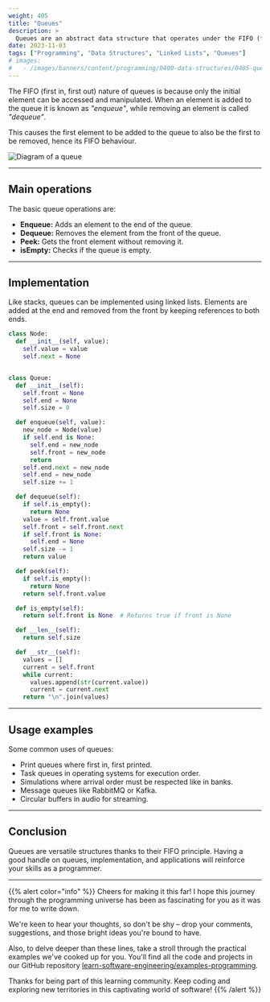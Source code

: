 ```yaml
---
weight: 405
title: "Queues"
description: >
  Queues are an abstract data structure that operates under the FIFO (first in, first out) principle, where the first element to enter is also the first to leave. Queues are used to order elements so that the first to arrive is processed first. Understanding their operation is essential for any programmer.
date: 2023-11-03
tags: ["Programming", "Data Structures", "Linked Lists", "Queues"]
# images:
#   - /images/banners/content/programming/0400-data-structures/0405-queuespng
---
```


The FIFO (first in, first out) nature of queues is because only the initial element can be accessed and manipulated. When an element is added to the queue it is known as *"enqueue"*, while removing an element is called *"dequeue"*.

This causes the first element to be added to the queue to also be the first to be removed, hence its FIFO behaviour.

![Diagram of a queue](/images/content/programming/data-structures/diagram-queue.jpg)

---

## Main operations

The basic queue operations are:

- **Enqueue:** Adds an element to the end of the queue.
- **Dequeue:** Removes the element from the front of the queue.
- **Peek:** Gets the front element without removing it.
- **isEmpty:** Checks if the queue is empty.

---

## Implementation

Like stacks, queues can be implemented using linked lists.
Elements are added at the end and removed from the front by keeping references to both ends.

```python
class Node:
  def __init__(self, value):
    self.value = value
    self.next = None


class Queue:
  def __init__(self):
    self.front = None
    self.end = None
    self.size = 0

  def enqueue(self, value):
    new_node = Node(value)
    if self.end is None:
      self.end = new_node
      self.front = new_node
      return
    self.end.next = new_node
    self.end = new_node
    self.size += 1

  def dequeue(self):
    if self.is_empty():
      return None
    value = self.front.value
    self.front = self.front.next
    if self.front is None:
      self.end = None
    self.size -= 1
    return value

  def peek(self):
    if self.is_empty():
      return None
    return self.front.value

  def is_empty(self):
    return self.front is None  # Returns true if front is None

  def __len__(self):
    return self.size

  def __str__(self):
    values = []
    current = self.front
    while current:
      values.append(str(current.value))
      current = current.next
    return "\n".join(values)
```

---

## Usage examples

Some common uses of queues:

- Print queues where first in, first printed.
- Task queues in operating systems for execution order.
- Simulations where arrival order must be respected like in banks.
- Message queues like RabbitMQ or Kafka.
- Circular buffers in audio for streaming.

---

## Conclusion

Queues are versatile structures thanks to their FIFO principle. Having a good handle on queues, implementation, and applications will reinforce your skills as a programmer.

---

{{% alert color="info" %}}
Cheers for making it this far! I hope this journey through the programming universe has been as fascinating for you as it was for me to write down.

We're keen to hear your thoughts, so don't be shy – drop your comments, suggestions, and those bright ideas you're bound to have.

Also, to delve deeper than these lines, take a stroll through the practical examples we've cooked up for you. You'll find all the code and projects in our GitHub repository [learn-software-engineering/examples-programming](https://github.com/learn-software-engineering/examples-programming).

Thanks for being part of this learning community. Keep coding and exploring new territories in this captivating world of software!
{{% /alert %}}
